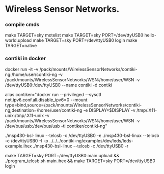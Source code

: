 
# Wireless Sensor Networks.









### compile cmds

make TARGET=sky motelist
make TARGET=sky PORT=/dev/ttyUSB0 hello-world.upload
make TARGET=sky PORT=/dev/ttyUSB0 login
make TARGET=native


### contiki in docker

docker run -it -v /pack/mounts/WirelessSensorNetworks/contiki-ng:/home/user/contiki-ng -v /pack/mounts/WirelessSensorNetworks/WSN:/home/user/WSN -v /dev/ttyUSB0:/dev/ttyUSB0 --name contiki -d contiki


alias contiker="docker run --privileged --sysctl net.ipv6.conf.all.disable_ipv6=0 --mount type=bind,source=/pack/mounts/WirelessSensorNetworks/contiki-ng,destination=/home/user/contiki-ng -e DISPLAY=$DISPLAY -v /tmp/.X11-unix:/tmp/.X11-unix -v /pack/mounts/WirelessSensorNetworks/WSN:/home/user/WSN -v /dev/bus/usb:/dev/bus/usb -ti contiker/contiki-ng"



./msp430-bsl-linux --telosb -c /dev/ttyUSB0 -e
./msp430-bsl-linux --telosb -c /dev/ttyUSB0 -I -p ../../../contiki-ng/examples/dev/leds/leds-example.ihex
./msp430-bsl-linux --telosb -c /dev/ttyUSB0 -r


 make TARGET=sky PORT=/dev/ttyUSB0 main.upload && ./program_telosb.sh main.ihex && make TARGET=sky PORT=/dev/ttyUSB0 login